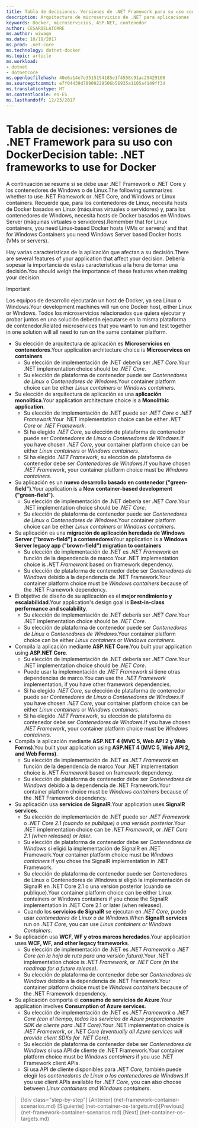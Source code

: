 ```yaml
---
title: Tabla de decisiones. Versiones de .NET Framework para su uso con Docker
description: Arquitectura de microservicios de .NET para aplicaciones .NET en contenedor | Tabla de decisiones, versiones de .NET Framework para su uso con Docker
keywords: Docker, microservicios, ASP.NET, contenedor
author: CESARDELATORRE
ms.author: wiwagn
ms.date: 10/18/2017
ms.prod: .net-core
ms.technology: dotnet-docker
ms.topic: article
ms.workload:
- dotnet
- dotnetcore
ms.openlocfilehash: 40e6a14e7e3515194185e1f4558c91ac29429108
ms.sourcegitcommit: e7f04439d78909229506b56935a1105a4149ff3d
ms.translationtype: HT
ms.contentlocale: es-ES
ms.lasthandoff: 12/23/2017
---
```

# <a name="decision-table-net-frameworks-to-use-for-docker"></a><span data-ttu-id="4b702-105">Tabla de decisiones: versiones de .NET Framework para su uso con Docker</span><span class="sxs-lookup"><span data-stu-id="4b702-105">Decision table: .NET frameworks to use for Docker</span></span>

<span data-ttu-id="4b702-106">A continuación se resume si se debe usar .NET Framework o .NET Core y los contenedores de Windows o de Linux.</span><span class="sxs-lookup"><span data-stu-id="4b702-106">The following summarizes whether to use .NET Framework or .NET Core, and Windows or Linux containers.</span></span> <span data-ttu-id="4b702-107">Recuerde que, para los contenedores de Linux, necesita hosts de Docker basados en Linux (máquinas virtuales o servidores) y, para los contenedores de Windows, necesita hosts de Docker basados en Windows Server (máquinas virtuales o servidores).</span><span class="sxs-lookup"><span data-stu-id="4b702-107">Remember that for Linux containers, you need Linux-based Docker hosts (VMs or servers) and that for Windows Containers you need Windows Server based Docker hosts (VMs or servers).</span></span>

<span data-ttu-id="4b702-108">Hay varias características de la aplicación que afectan a su decisión.</span><span class="sxs-lookup"><span data-stu-id="4b702-108">There are several features of your application that affect your decision.</span></span> <span data-ttu-id="4b702-109">Debería sopesar la importancia de estas características a la hora de tomar una decisión.</span><span class="sxs-lookup"><span data-stu-id="4b702-109">You should weigh the importance of these features when making your decision.</span></span>

> [!IMPORTANT]
> <span data-ttu-id="4b702-110">Los equipos de desarrollo ejecutarán un host de Docker, ya sea Linux o Windows.</span><span class="sxs-lookup"><span data-stu-id="4b702-110">Your development machines will run one Docker host, either Linux or Windows.</span></span> <span data-ttu-id="4b702-111">Todos los microservicios relacionados que quiera ejecutar y probar juntos en una solución deberán ejecutarse en la misma plataforma de contenedor.</span><span class="sxs-lookup"><span data-stu-id="4b702-111">Related microservices that you want to run and test together in one solution will all need to run on the same container platform.</span></span>

* <span data-ttu-id="4b702-112">Su elección de arquitectura de aplicación es **Microservicios en contenedores**.</span><span class="sxs-lookup"><span data-stu-id="4b702-112">Your application architecture choice is **Microservices on containers**.</span></span>
    - <span data-ttu-id="4b702-113">Su elección de implementación de .NET debería ser *.NET Core*.</span><span class="sxs-lookup"><span data-stu-id="4b702-113">Your .NET implementation choice should be *.NET Core*.</span></span>
    - <span data-ttu-id="4b702-114">Su elección de plataforma de contenedor puede ser *Contenedores de Linux* o *Contenedores de Windows*.</span><span class="sxs-lookup"><span data-stu-id="4b702-114">Your container platform choice can be either *Linux containers* or *Windows containers*.</span></span>
* <span data-ttu-id="4b702-115">Su elección de arquitectura de aplicación es una **aplicación monolítica**.</span><span class="sxs-lookup"><span data-stu-id="4b702-115">Your application architecture choice is a **Monolithic application**.</span></span>
    - <span data-ttu-id="4b702-116">Su elección de implementación de .NET puede ser *.NET Core* o *.NET Framework*.</span><span class="sxs-lookup"><span data-stu-id="4b702-116">Your .NET implementation choice can be either *.NET Core* or *.NET Framework*.</span></span>
    - <span data-ttu-id="4b702-117">Si ha elegido *.NET Core*, su elección de plataforma de contenedor puede ser *Contenedores de Linux* o *Contenedores de Windows*.</span><span class="sxs-lookup"><span data-stu-id="4b702-117">If you have chosen *.NET Core*, your container platform choice can be either *Linux containers* or *Windows containers*.</span></span>
    - <span data-ttu-id="4b702-118">Si ha elegido *.NET Framework*, su elección de plataforma de contenedor debe ser *Contenedores de Windows*.</span><span class="sxs-lookup"><span data-stu-id="4b702-118">If you have chosen *.NET Framework*, your container platform choice must be *Windows containers*.</span></span>
* <span data-ttu-id="4b702-119">Su aplicación es un **nuevo desarrollo basado en contenedor ("green-field")**.</span><span class="sxs-lookup"><span data-stu-id="4b702-119">Your application is a  **New container-based development ("green-field")**.</span></span>
    - <span data-ttu-id="4b702-120">Su elección de implementación de .NET debería ser *.NET Core*.</span><span class="sxs-lookup"><span data-stu-id="4b702-120">Your .NET implementation choice should be *.NET Core*.</span></span>
    - <span data-ttu-id="4b702-121">Su elección de plataforma de contenedor puede ser *Contenedores de Linux* o *Contenedores de Windows*.</span><span class="sxs-lookup"><span data-stu-id="4b702-121">Your container platform choice can be either *Linux containers* or *Windows containers*.</span></span>
* <span data-ttu-id="4b702-122">Su aplicación es una **migración de aplicación heredada de Windows Server ("brown-field") a contenedores**</span><span class="sxs-lookup"><span data-stu-id="4b702-122">Your application is a **Windows Server legacy app ("brown-field") migration to containers**</span></span>
    - <span data-ttu-id="4b702-123">Su elección de implementación de .NET es *.NET Framework* en función de la dependencia de marco.</span><span class="sxs-lookup"><span data-stu-id="4b702-123">Your .NET implementation choice is *.NET Framework* based on framework dependency.</span></span>
    - <span data-ttu-id="4b702-124">Su elección de plataforma de contenedor debe ser *Contenedores de Windows* debido a la dependencia de .NET Framework.</span><span class="sxs-lookup"><span data-stu-id="4b702-124">Your container platform choice must be *Windows containers* because of the .NET Framework dependency.</span></span>
* <span data-ttu-id="4b702-125">El objetivo de diseño de su aplicación es el **mejor rendimiento y escalabilidad**.</span><span class="sxs-lookup"><span data-stu-id="4b702-125">Your application's design goal is **Best-in-class performance and scalability**.</span></span>
    - <span data-ttu-id="4b702-126">Su elección de implementación de .NET debería ser *.NET Core*.</span><span class="sxs-lookup"><span data-stu-id="4b702-126">Your .NET implementation choice should be *.NET Core*.</span></span>
    - <span data-ttu-id="4b702-127">Su elección de plataforma de contenedor puede ser *Contenedores de Linux* o *Contenedores de Windows*.</span><span class="sxs-lookup"><span data-stu-id="4b702-127">Your container platform choice can be either *Linux containers* or *Windows containers*.</span></span>
* <span data-ttu-id="4b702-128">Compila la aplicación mediante **ASP.NET Core**.</span><span class="sxs-lookup"><span data-stu-id="4b702-128">You built your application using **ASP.NET Core**.</span></span>
    - <span data-ttu-id="4b702-129">Su elección de implementación de .NET debería ser *.NET Core*.</span><span class="sxs-lookup"><span data-stu-id="4b702-129">Your .NET implementation choice should be *.NET Core*.</span></span>
    - <span data-ttu-id="4b702-130">Puede usar la implementación de *.NET Framework* si tiene otras dependencias de marco.</span><span class="sxs-lookup"><span data-stu-id="4b702-130">You can use the *.NET Framework* implementation, if you have other framework dependencies.</span></span>
    - <span data-ttu-id="4b702-131">Si ha elegido *.NET Core*, su elección de plataforma de contenedor puede ser *Contenedores de Linux* o *Contenedores de Windows*.</span><span class="sxs-lookup"><span data-stu-id="4b702-131">If you have chosen *.NET Core*, your container platform choice can be either *Linux containers* or *Windows containers*.</span></span>
    - <span data-ttu-id="4b702-132">Si ha elegido *.NET Framework*, su elección de plataforma de contenedor debe ser *Contenedores de Windows*.</span><span class="sxs-lookup"><span data-stu-id="4b702-132">If you have chosen *.NET Framework*, your container platform choice must be *Windows containers*.</span></span>
* <span data-ttu-id="4b702-133">Compila la aplicación mediante **ASP.NET 4 (MVC 5, Web API 2 y Web Forms)**.</span><span class="sxs-lookup"><span data-stu-id="4b702-133">You built your application using **ASP.NET 4 (MVC 5, Web API 2, and Web Forms)**.</span></span>
    - <span data-ttu-id="4b702-134">Su elección de implementación de .NET es *.NET Framework* en función de la dependencia de marco.</span><span class="sxs-lookup"><span data-stu-id="4b702-134">Your .NET implementation choice is *.NET Framework* based on framework dependency.</span></span>
    - <span data-ttu-id="4b702-135">Su elección de plataforma de contenedor debe ser *Contenedores de Windows* debido a la dependencia de .NET Framework.</span><span class="sxs-lookup"><span data-stu-id="4b702-135">Your container platform choice must be *Windows containers* because of the .NET Framework dependency.</span></span>
* <span data-ttu-id="4b702-136">Su aplicación usa **servicios de SignalR**.</span><span class="sxs-lookup"><span data-stu-id="4b702-136">Your application uses **SignalR services**.</span></span>
    - <span data-ttu-id="4b702-137">Su elección de implementación de .NET puede ser *.NET Framework* o *.NET Core 2.1 (cuando se publique) o una versión posterior*.</span><span class="sxs-lookup"><span data-stu-id="4b702-137">Your .NET implementation choice can be *.NET Framework*, or *.NET Core 2.1 (when released) or later*.</span></span>
    - <span data-ttu-id="4b702-138">Su elección de plataforma de contenedor debe ser *Contenedores de Windows* si eligió la implementación de SignalR en .NET Framework.</span><span class="sxs-lookup"><span data-stu-id="4b702-138">Your container platform choice must be *Windows containers* if you chose the SignalR implementation in .NET Framework.</span></span>
    - <span data-ttu-id="4b702-139">Su elección de plataforma de contenedor puede ser Contenedores de Linux o Contenedores de Windows si eligió la implementación de SignalR en .NET Core 2.1 o una versión posterior (cuando se publique).</span><span class="sxs-lookup"><span data-stu-id="4b702-139">Your container platform choice can be either Linux containers or Windows containers if you chose the SignalR implementation in .NET Core 2.1 or later (when released).</span></span>  
    - <span data-ttu-id="4b702-140">Cuando los **servicios de SignalR** se ejecutan en *.NET Core*, puede usar *contenedores de Linux o de Windows*.</span><span class="sxs-lookup"><span data-stu-id="4b702-140">When **SignalR services** run on *.NET Core*, you can use *Linux containers or Windows Containers*.</span></span>
* <span data-ttu-id="4b702-141">Su aplicación usa **WCF, WF y otros marcos heredados**.</span><span class="sxs-lookup"><span data-stu-id="4b702-141">Your application uses **WCF, WF, and other legacy frameworks**.</span></span>
    - <span data-ttu-id="4b702-142">Su elección de implementación de .NET es *.NET Framework* o *.NET Core (en la hoja de ruta para una versión futura)*.</span><span class="sxs-lookup"><span data-stu-id="4b702-142">Your .NET implementation choice is *.NET Framework*, or *.NET Core (in the roadmap for a future release)*.</span></span>
    - <span data-ttu-id="4b702-143">Su elección de plataforma de contenedor debe ser *Contenedores de Windows* debido a la dependencia de .NET Framework.</span><span class="sxs-lookup"><span data-stu-id="4b702-143">Your container platform choice must be *Windows containers* because of the .NET Framework dependency.</span></span>
* <span data-ttu-id="4b702-144">Su aplicación comporta el **consumo de servicios de Azure**.</span><span class="sxs-lookup"><span data-stu-id="4b702-144">Your application involves **Consumption of Azure services**.</span></span>
    - <span data-ttu-id="4b702-145">Su elección de implementación de .NET es *.NET Framework* o *.NET Core (con el tiempo, todos los servicios de Azure proporcionarán SDK de cliente para .NET Core)*.</span><span class="sxs-lookup"><span data-stu-id="4b702-145">Your .NET implementation choice is *.NET Framework*, or *.NET Core (eventually all Azure services will provide client SDKs for .NET Core)*.</span></span>
    - <span data-ttu-id="4b702-146">Su elección de plataforma de contenedor debe ser *Contenedores de Windows* si usa API de cliente de .NET Framework.</span><span class="sxs-lookup"><span data-stu-id="4b702-146">Your container platform choice must be *Windows containers* if you use .NET Framework client APIs.</span></span>
    - <span data-ttu-id="4b702-147">Si usa API de cliente disponibles para *.NET Core*, también puede elegir los *contenedores de Linux o los contenedores de Windows*.</span><span class="sxs-lookup"><span data-stu-id="4b702-147">If you use client APIs available for *.NET Core*, you can also choose between *Linux containers and Windows containers*.</span></span>

>[!div class="step-by-step"]
<span data-ttu-id="4b702-148">[Anterior] (net-framework-container-scenarios.md) [Siguiente] (net-container-os-targets.md)</span><span class="sxs-lookup"><span data-stu-id="4b702-148">[Previous] (net-framework-container-scenarios.md) [Next] (net-container-os-targets.md)</span></span>
